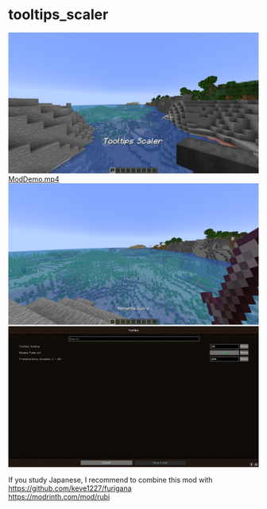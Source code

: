 # tooltips_scaler
 


![demo1.png](assets%2Fdemo1.png) <br>
[ModDemo.mp4](assets%2FModDemo.mp4) <br>
![demo3.png](assets%2Fdemo3.png)<br>
![githubtooltips.png](assets%2Fgithubtooltips.png)


If you study Japanese, I recommend to combine this mod with
https://github.com/keve1227/furigana <br>
https://modrinth.com/mod/rubi